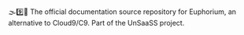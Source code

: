 🌫️9️⃣️📖️ The official documentation source repository for Euphorium, an alternative to Cloud9/C9. Part of the UnSaaSS project.
